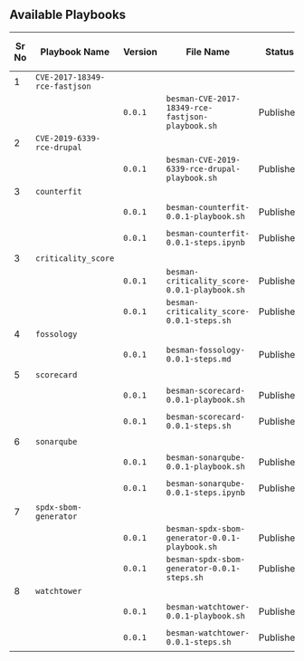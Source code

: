 ## Available Playbooks

| Sr No | Playbook Name | Version | File Name | Status | Publisher | Publish Date | Last Update Date | Links | Notes |
|-------|------------------|---------|-----------|--------|---------- |--------------|------------------|-------|-------|
| 1 | `CVE-2017-18349-rce-fastjson` | | | | | | | | |
| | | `0.0.1` | `besman-CVE-2017-18349-rce-fastjson-playbook.sh` | Published | Be-Secure | | | | |
| 2 | `CVE-2019-6339-rce-drupal` | | | | | | | | |
| | | `0.0.1` | `besman-CVE-2019-6339-rce-drupal-playbook.sh` | Published | Be-Secure | | | | |
| 3 | `counterfit` | | | | | | | | |
| | | `0.0.1` | `besman-counterfit-0.0.1-playbook.sh` | Published | Be-Secure | | | | |
| | | `0.0.1` | `besman-counterfit-0.0.1-steps.ipynb` | Published | Be-Secure | | | | |
| 3 | `criticality_score` | | | | | | | | |
| | | `0.0.1` | `besman-criticality_score-0.0.1-playbook.sh` | Published | Be-Secure | | | | |
| | | `0.0.1` | `besman-criticality_score-0.0.1-steps.sh` | Published | Be-Secure | | | | |
| 4 | `fossology` | | | | | | | | |
| | | `0.0.1` | `besman-fossology-0.0.1-steps.md` | Published | Be-Secure | | | | |
| 5 | `scorecard` | | | | | | | | |
| | | `0.0.1` | `besman-scorecard-0.0.1-playbook.sh` | Published | Be-Secure | | | | |
| | | `0.0.1` | `besman-scorecard-0.0.1-steps.sh` | Published | Be-Secure | | | | |
| 6 | `sonarqube` | | | | | | | | |
| | | `0.0.1` | `besman-sonarqube-0.0.1-playbook.sh` | Published | Be-Secure | | | | |
| | | `0.0.1` | `besman-sonarqube-0.0.1-steps.ipynb` | Published | Be-Secure | | | | |
| 7 | `spdx-sbom-generator` | | | | | | | | |
| | | `0.0.1` | `besman-spdx-sbom-generator-0.0.1-playbook.sh` | Published | Be-Secure | | | | |
| | | `0.0.1` | `besman-spdx-sbom-generator-0.0.1-steps.sh` | Published | Be-Secure | | | | |
| 8 | `watchtower` | | | | | | | | |
| | | `0.0.1` | `besman-watchtower-0.0.1-playbook.sh` | Published | Be-Secure | | | | |
| | | `0.0.1` | `besman-watchtower-0.0.1-steps.sh` | Published | Be-Secure | | | | |

